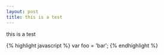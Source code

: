 ```yaml
---
layout: post
title: this is a test
---
```


this is a test

{% highlight javascript %}
var foo = 'bar';
{% endhighlight %}
